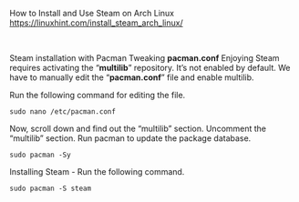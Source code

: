 How to Install and Use Steam on Arch Linux
https://linuxhint.com/install_steam_arch_linux/

<br>

Steam installation with Pacman
Tweaking <strong>pacman.conf</strong>
Enjoying Steam requires activating the “<strong>multilib</strong>” repository. It’s not enabled by default. We have to manually edit the “<strong>pacman.conf</strong>” file and enable multilib.

Run the following command for editing the file.
```
sudo nano /etc/pacman.conf
```
Now, scroll down and find out the “multilib” section.
Uncomment the “multilib” section.
Run pacman to update the package database.
```
sudo pacman -Sy
```
Installing Steam - Run the following command.
```
sudo pacman -S steam
```
